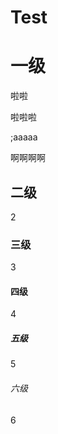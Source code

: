 # Test


# 一级

啦啦

啦啦啦

;aaaaa



啊啊啊啊



## 二级

2

### 三级

3

#### 四级

4

##### 五级

5

###### 六级

6



